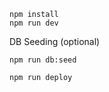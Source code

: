 ```
npm install
npm run dev
```

DB Seeding (optional)
```
npm run db:seed
```

```
npm run deploy
```
